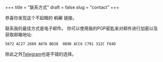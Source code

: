 +++
title = "联系方式"
draft = false
slug = "contact"
+++

恭喜你发现这个不起眼的 ~~机密~~ 链接。

联系我的最佳方式是电子邮件。
你可以使用我的PGP密匙来对邮件进行加密以及获取邮箱地址:

```sh
5672 AC27 2669 A07A BD28  0896 ACC6 C791 312C F84D
```

除此之外[Telegram](https://telegram.me/shimmy1996)也是不错的选择。
